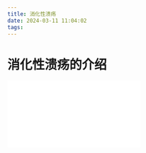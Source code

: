 ```yaml
---
title: 消化性溃疡
date: 2024-03-11 11:04:02
tags:
---
```


# 消化性溃疡的介绍

<iframe src="//player.bilibili.com/player.html?aid=1851577409&bvid=BV1RW421F7p4&cid=1464572104&p=1&autoplay=0" scrolling="no" border="0" frameborder="no" framespacing="0" allowfullscreen="true"> </iframe>
